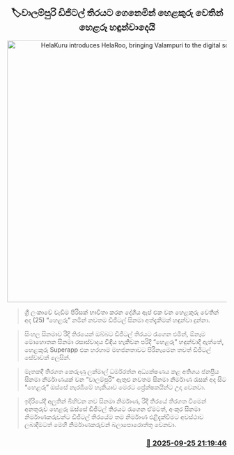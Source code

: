 <p align='center'><b><h2 align='center' title='HelaKuru introduces HelaRoo, bringing Valampuri to the digital screen'>🏷වාලම්පුරි ඩිජිටල් තිරයට ගෙනෙමින් හෙළකුරු වෙතින් හෙළරූ හඳුන්වාදෙයි</h2></b></p>
<p align='center'><img src='https://helakuru.sgp1.cdn.digitaloceanspaces.com/esana/images/lib/IMG_0328.jpeg' width='600' alt='HelaKuru introduces HelaRoo, bringing Valampuri to the digital screen'></p>

> ශ්‍රී ලංකාවේ වැඩිම පිරිසක් භාවිතා කරන දේශීය ඇප් එක වන හෙළකුරු වෙතින් අද (25) “හෙළරූ” නමින් නවතම ඩිජිටල් සිනමා අත්දැකීමක් හඳුන්වා දුන්නා.

> සිංහල සිනමාව රිදී තිරයෙන් ඔබ්බට ඩිජිටල් තිරයට රැගෙන එමින්, ඕනෑම මොහොතක සිනමා රසාස්වාදය විඳිය හැකිවන පරිදි “හෙළරූ” හඳුන්වාදී ඇත්තේ, හෙළකුරු Superapp එක හරහාම මහජනතාවට පිරිනැමෙන තවත් ඩිජිටල් සේවාවක් ලෙසින්.

> මෑතකදී තිරගත කෙරුණු ලක්මාල් ධර්මරත්න අධ්‍යක්ෂණය කළ අතිශය ජනප්‍රිය සිනමා නිර්මාණයක් වන “වාලම්පුරි” ඇතුළු නවතම සිනමා නිර්මාණ රැසක් අද සිට “හෙළරූ” ඔස්සේ නැරඹීමේ හැකියාව මෙරට ප්‍රේක්ෂකයින්ට උදා වෙනවා.

> ඉදිරියේදී අලුතින් බිහිවන නව සිනමා නිර්මාණ, රිදී තිරයේ තිරගත වීමෙන් අනතුරුව හෙළරූ ඔස්සේ ඩිජිටල් තිරයට රැගෙන ඒමටත්, අංකුර සිනමා නිර්මාණකරුවන්ට ඩිජිටල් තිරයේම තම නිර්මාණ එළිදැක්වීමට අවස්ථාව ලබාදීමටත් මෙහි නිර්මාණකරුවන් බලාපොරොත්තු වෙනවා.



<h3 align='right'><a href='https://www.helakuru.lk/esana/p/113975/'>📅 2025-09-25 21:19:46</a></h3>
